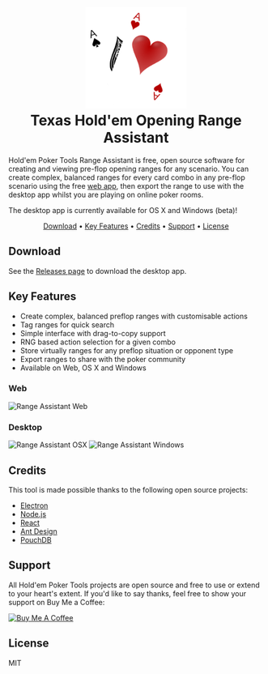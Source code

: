 <h1 align="center">
  <img alt="Texas Hold'em Opening Range Assistant" src="./packages/web/public/logo512.png" height="200px">
  <br>
  Texas Hold'em Opening Range Assistant
  <br>
</h1>

Hold'em Poker Tools Range Assistant is free, open source software for creating and viewing
pre-flop opening ranges for any scenario. You can create complex, balanced ranges for every
card combo in any pre-flop scenario using the free [web app](https://rangeassistant.holdempoker.tools),
then export the range to use with the desktop app whilst you are playing on online poker rooms.

The desktop app is currently available for OS X and Windows (beta)!

<p align="center">
  <a href="#download">Download</a> •
  <a href="#key-features">Key Features</a> •
  <a href="#credits">Credits</a> •
  <a href="#support">Support</a> •
  <a href="#license">License</a>
</p>

## Download

See the [Releases page](https://github.com/HoldemPokerTools/RangeAssistant/releases) to download
the desktop app.

## Key Features

- Create complex, balanced preflop ranges with customisable actions
- Tag ranges for quick search
- Simple interface with drag-to-copy support
- RNG based action selection for a given combo
- Store virtually ranges for any preflop situation or opponent type
- Export ranges to share with the poker community
- Available on Web, OS X and Windows

### Web
<img src="https://user-images.githubusercontent.com/42975160/103291522-d717d800-49e3-11eb-84de-bd8e449c8c74.png" alt="Range Assistant Web" width="350">

### Desktop
<p float="left">
  <img src="https://user-images.githubusercontent.com/42975160/92992469-1a0c7900-f4e3-11ea-844b-5241be5b4daf.png" alt="Range Assistant OSX" width="300">
  <img src="https://user-images.githubusercontent.com/42975160/96449101-42874180-120c-11eb-8f5d-c415bd2049af.png" alt="Range Assistant Windows" width="250">
</p>

## Credits

This tool is made possible thanks to the following open
source projects:

- [Electron](https://www.electronjs.org/)
- [Node.js](https://nodejs.org/)
- [React](https://reactjs.org/)
- [Ant Design](https://ant.design/)
- [PouchDB](https://pouchdb.com/)

## Support

All Hold'em Poker Tools projects are open source and free to use or
extend to your heart's extent. If you'd like to say thanks,
feel free to show your support on Buy Me a Coffee:

<a href="https://www.buymeacoffee.com/holdemtools" target="_blank"><img src="https://cdn.buymeacoffee.com/buttons/default-red.png" alt="Buy Me A Coffee" height="41" width="174"></a>

## License

MIT
